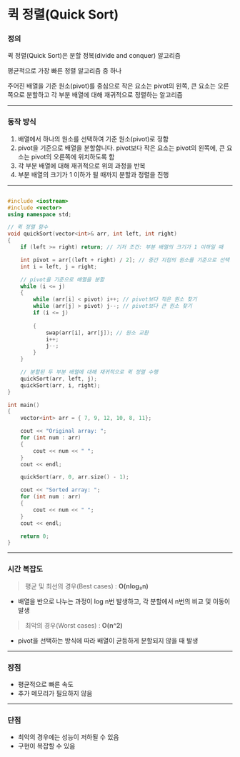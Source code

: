 # 퀵 정렬(Quick Sort)

### 정의
퀵 정렬(Quick Sort)은 분할 정복(divide and conquer) 알고리즘

평균적으로 가장 빠른 정렬 알고리즘 중 하나

주어진 배열을 기준 원소(pivot)를 중심으로 작은 요소는 pivot의 왼쪽, 큰 요소는 오른쪽으로 분할하고 각 부분 배열에 대해 재귀적으로 정렬하는 알고리즘

---

### 동작 방식
1. 배열에서 하나의 원소를 선택하여 기준 원소(pivot)로 정함
2. pivot을 기준으로 배열을 분할합니다. pivot보다 작은 요소는 pivot의 왼쪽에, 큰 요소는 pivot의 오른쪽에 위치하도록 함
3. 각 부분 배열에 대해 재귀적으로 위의 과정을 반복
4. 부분 배열의 크기가 1 이하가 될 때까지 분할과 정렬을 진행

---

```C++

#include <iostream>
#include <vector>
using namespace std;

// 퀵 정렬 함수
void quickSort(vector<int>& arr, int left, int right)
{
    if (left >= right) return; // 기저 조건: 부분 배열의 크기가 1 이하일 때

    int pivot = arr[(left + right) / 2]; // 중간 지점의 원소를 기준으로 선택
    int i = left, j = right;

    // pivot을 기준으로 배열을 분할
    while (i <= j) 
    {
        while (arr[i] < pivot) i++; // pivot보다 작은 원소 찾기
        while (arr[j] > pivot) j--; // pivot보다 큰 원소 찾기
        if (i <= j) 
        
        {
            swap(arr[i], arr[j]); // 원소 교환
            i++;
            j--;
        }
    }

    // 분할된 두 부분 배열에 대해 재귀적으로 퀵 정렬 수행
    quickSort(arr, left, j);
    quickSort(arr, i, right);
}

int main()
{
    vector<int> arr = { 7, 9, 12, 10, 8, 11};

    cout << "Original array: ";
    for (int num : arr)
    {
        cout << num << " ";
    }
    cout << endl;

    quickSort(arr, 0, arr.size() - 1);

    cout << "Sorted array: ";
    for (int num : arr) 
    {
        cout << num << " ";
    }
    cout << endl;

    return 0;
}

```

---
### 시간 복잡도
> 평균 및 최선의 경우(Best cases) : **O(nlog₂n)**
- 배열을 반으로 나누는 과정이 log n번 발생하고, 각 분할에서 n번의 비교 및 이동이 발생
> 최악의 경우(Worst cases) : **O(n^2)**
- pivot을 선택하는 방식에 따라 배열이 균등하게 분할되지 않을 때 발생

---

### 장점
- 평균적으로 빠른 속도
- 추가 메모리가 필요하지 않음

---

### 단점
- 최악의 경우에는 성능이 저하될 수 있음
- 구현이 복잡할 수 있음



